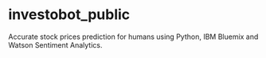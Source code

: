 # investobot_public
Accurate stock prices prediction for humans using Python, IBM Bluemix and Watson Sentiment Analytics.
